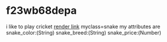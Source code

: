 # f23wb68depa
i like to play cricket
[render link](https://f23wb68depa.onrender.com)
myclass=snake my attributes are 
snake_color:(String) 
snake_breed:(String) 
snake_price:(Number)